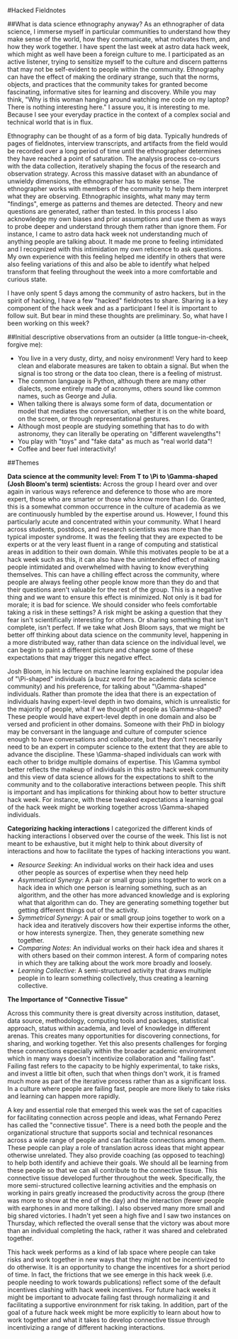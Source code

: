 #Hacked Fieldnotes

##What is data science ethnography anyway?
As an ethnographer of data science, I immerse myself in particular communities to understand how they make sense of the world, how they communicate, what motivates them, and how they work together. I have spent the last week at astro data hack week, which might as well have been a foreign culture to me.  I participated as an active listener, trying to sensitize myself to the culture and discern patterns that may not be self-evident to people within the community. Ethnography can have the effect of making the ordinary strange, such that the norms, objects, and practices that the community takes for granted become fascinating, informative sites for learning and discovery. While you may think, "Why is this woman hanging around watching me code on my laptop? There is nothing interesting here." I assure you, it is interesting to me. Because I see your everyday practice in the context of a complex social and technical world that is in flux. 

Ethnography can be thought of as a form of big data. Typically hundreds of pages of fieldnotes, interview transcripts, and artifacts from the field would be recorded over a long period of time until the ethnographer determines they have reached a point of saturation. The analysis process co-occurs with the data collection, iteratively shaping the focus of the research and observation strategy. Across this massive dataset with an abundance of unwieldy dimensions, the ethnographer has to make sense. The ethnographer works with members of the community to help them interpret what they are observing. Ethnographic insights, what many may term "findings", emerge as patterns and themes are detected. Theory and new questions are generated, rather than tested. In this process I also acknowledge my own biases and prior assumptions and use them as ways to probe deeper and understand through them rather than ignore them. For instance, I came to astro data hack week not understanding much of anything people are talking about. It made me prone to feeling intimidated and I recognized with this intimidation my own reticence to ask questions. My own experience with this feeling helped me identify in others that were also feeling variations of this and also be able to identify what helped transform that feeling throughout the week into a more comfortable and curious state. 

I have only spent 5 days among the community of astro hackers, but in the spirit of hacking, I have a few "hacked" fieldnotes to share. Sharing is a key component of the hack week and as a participant I feel it is important to follow suit. But bear in mind these thoughts are preliminary. So, what have I been working on this week?

##Initial descriptive observations from an outsider (a little tongue-in-cheek, forgive me):

* You live in a very dusty, dirty, and noisy environment! Very hard to keep clean and elaborate measures are taken to obtain a signal. But when the signal is too strong or the data too clean, there is a feeling of mistrust. 
* The common language is Python, although there are many other dialects, some entirely made of acronyms, others sound like common names, such as George and Julia.
* When talking there is always some form of data, documentation or model that mediates the conversation, whether it is on the white board, on the screen, or through representational gestures.
* Although most people are studying something that has to do with astronomy, they can literally be operating on "different wavelengths"!
* You play with "toys" and "fake data" as much as "real world data"! 
* Coffee and beer fuel interactivity!

##Themes

**Data science at the community level: From  T to  \Pi to \Gamma-shaped  (Josh Bloom's term) scientists:** 
Across the group I heard over and over again in various ways reference and deference to those who are more expert, those who are smarter or those who know more than I do. Granted, this is a somewhat common occurrence in the culture of academia as we are continuously humbled by the expertise around us. However, I found this particularly acute and concentrated within your community. What I heard across students, postdocs, and research scientists was more than the typical imposter syndrome. It was the feeling that they are expected to be experts or at the very least fluent in a range of computing and statistical areas in addition to their own domain. While this motivates people to be at a hack week such as this, it can also have the unintended effect of making people intimidated and overwhelmed with having to know everything themselves. This can have a chilling effect across the community, where people are always feeling other people know more than they do and that their questions aren't valuable for the rest of the group. This is a negative thing and we want to ensure this effect is minimized. Not only is it bad for morale; it is bad for science. We should consider who feels comfortable taking a risk in these settings? A risk might be asking a question that they fear isn't scientifically interesting for others. Or sharing something that isn't complete, isn't perfect. If we take what Josh Bloom says, that we might be better off thinking about data science on the community level, happening in a more distributed way, rather than data science on the individual level, we can begin to paint a different picture and change some of these expectations that may trigger this negative effect.

Josh Bloom, in his lecture on machine learning explained the popular idea of "\Pi-shaped" individuals (a buzz word for the academic data science community) and his preference, for talking about "\Gamma-shaped" individuals. Rather than promote the idea that there is an expectation of individuals having expert-level depth in two domains, which is unrealistic for the  majority of people, what if we thought of people as \Gamma-shaped? These people would have expert-level depth in one domain and also be versed and proficient in other domains. Someone with their PhD in biology may be conversant in the language and culture of computer science enough to have conversations and collaborate, but they don't necessarily need to be an expert in computer science to the extent that they are able to advance the discipline. These \Gamma-shaped individuals can work with each other to bridge multiple domains of expertise. This \Gamma symbol better reflects the makeup of individuals in this astro hack week community and this view of data science allows for the expectations to shift to the community and to the collaborative interactions between people. This shift  is important and has implications for thinking about how to better structure hack week. For instance, with these tweaked expectations a learning goal of the hack week might be working together across \Gamma-shaped individuals.

**Categorizing hacking interactions**
I categorized the different kinds of hacking interactions I observed over the course of the week. This list is not meant to be exhaustive, but it might help to think about diversity of interactions and how to facilitate the types of hacking interactions you want.

* *Resource Seeking*: An individual works on their hack idea and uses other people as sources of expertise when they need help
* *Asymmetical Synergy*: A pair or small group joins together to work on a hack idea in which one person is learning something, such as an algorithm, and the other has more advanced knowledge and is exploring what that algorithm can do. They are generating something together but getting different things out of the activity.
* *Symmetrical Synergy*: A pair or small group joins together to work on a hack idea and iteratively discovers how their expertise informs the other, or how interests synergize.  Then, they generate something new together.
* *Comparing Notes*: An individual works on their hack idea and shares it with others based on their common interest. A form of comparing notes in which they are talking about the work more broadly and loosely.
* *Learning Collective*: A semi-structured activity that draws multiple people in to learn something collectively, thus creating a learning collective.

**The Importance of "Connective Tissue"** 

Across this community there is great diversity across institution, dataset, data source, methodology, computing tools and packages, statistical approach, status within academia, and level of knowledge in different arenas. This creates many opportunities for discovering connections, for sharing, and working together. Yet this also presents challenges for forging these connections especially within the broader academic environment which in many ways doesn't incentivize collaboration and "failing fast". Failing fast refers to the capacity to be highly experimental, to take risks, and invest a little bit often, such that when things don't work, it is framed much more as part of the iterative process rather than as a significant loss. In a culture where people are failing fast, people are more likely to take risks and learning can happen more rapidly. 

A key and essential role that emerged this week was the set of capacities for facilitating connection across people and ideas, what Fernando Perez has called the "connective tissue". There is a need both the people and the organizational structure that supports social and technical resonances across a wide range of people and can facilitate connections among them. These people can play a role of translation across ideas that might appear otherwise unrelated. They also provide coaching (as opposed to teaching) to help both identify and achieve their goals. We should all be learning from these people so that we can all contribute to the connective tissue. This connective tissue developed further throughout the week. Specifically, the more semi-structured collective learning activities and the emphasis on working in pairs greatly increased the productivity across the group (there was more to show at the end of the day) and the interaction (fewer people with earphones in and more talking). I also observed many more small and big shared victories. I hadn't yet seen a high five and I saw two instances on Thursday, which reflected the overall sense that the victory was about more than an individual completing the hack, rather it was shared and celebrated together.

This hack week performs as a kind of lab space where people can take risks and work together in new ways that they might not be incentivized to do otherwise. It is an opportunity to change the incentives for a short period of time. In fact, the frictions that we see emerge in this hack week (i.e. people needing to work towards publications) reflect some of the default incentives clashing with hack week incentives. For future hack weeks it might be important to advocate failing fast through normalizing it and facilitating a supportive environnment for risk taking. In addition, part of the goal of a future hack week might be more explicitly to learn about how to work together and what it takes to develop connective tissue through incentivizing a range of different hacking interactions. 
